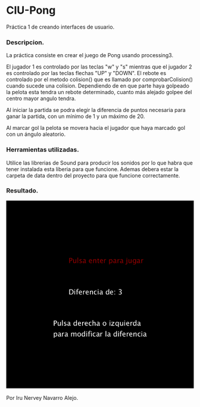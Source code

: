 # CIU-Pong
Práctica 1 de creando interfaces de usuario. 

### Descripcion.
La práctica consiste en crear el juego de Pong usando processing3.

El jugador 1 es controlado por las teclas "w" y "s" mientras que el jugador 2 es controlado por las teclas flechas "UP" y "DOWN". El rebote es controlado por el metodo colision() que es llamado por comprobarColision() cuando sucede una colision. Dependiendo de en que parte haya golpeado la pelota esta tendra un rebote determinado, cuanto más alejado golpee del centro mayor angulo tendra.

Al iniciar la partida se podra elegir la diferencia de puntos necesaria para ganar la partida, con un mínimo de 1 y un máximo de 20.

Al marcar gol la pelota se movera hacia el jugador que haya marcado gol con un ángulo aleatorio.

### Herramientas utilizadas.
Utilice las librerias de Sound para producir los sonidos por lo que habra que tener instalada esta liberia para que funcione. Ademas debera estar la carpeta de data dentro del proyecto para que funcione correctamente.

### Resultado.
![](animation.gif)

Por Iru Nervey Navarro Alejo.
